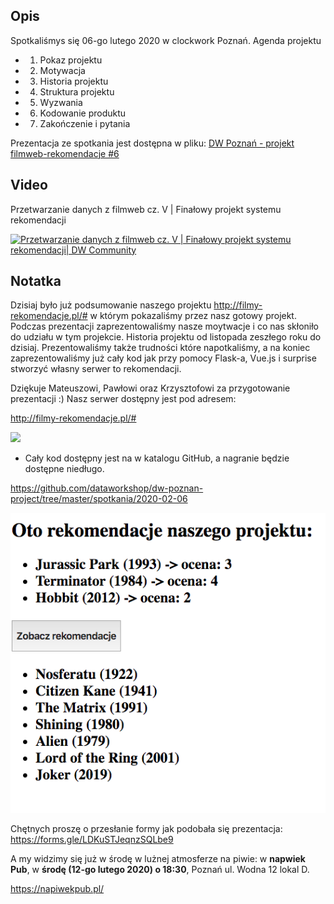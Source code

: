 
## Opis

Spotkaliśmys się 06-go lutego 2020 w clockwork Poznań. Agenda projektu

* 01. Pokaz projektu
* 02. Motywacja
* 03. Historia projektu
* 04. Struktura projektu
* 05. Wyzwania
* 06. Kodowanie produktu
* 07. Zakończenie i pytania
  

Prezentacja ze spotkania jest dostępna w pliku: [DW Poznań - projekt filmweb-rekomendacje #6](https://github.com/dataworkshop/dw-poznan-project/raw/master/spotkania/2020-02-06/DW%20Pozna%C5%84%20-%20projekt%20filmweb-rekomendacje%20%236.pdf)

## Video

Przetwarzanie danych z filmweb cz. V | Finałowy projekt systemu rekomendacji

[![Przetwarzanie danych z filmweb cz. V | Finałowy projekt systemu rekomendacji| DW Community
](http://img.youtube.com/vi/zhcO2u0apm0/0.jpg)](http://www.youtube.com/watch?v=zhcO2u0apm0)


## Notatka

Dzisiaj było już podsumowanie naszego projektu http://filmy-rekomendacje.pl/# w którym pokazaliśmy przez nasz gotowy projekt. Podczas prezentacji zaprezentowaliśmy nasze moytwacje i co nas skłoniło do udziału w tym projekcie. Historia projektu od listopada zeszłego roku do dzisiaj. Prezentowaliśmy także trudności które napotkaliśmy, a na koniec zaprezentowaliśmy już cały kod jak przy pomocy Flask-a, Vue.js i surprise stworzyć własny serwer to rekomendacji.

Dziękuje Mateuszowi, Pawłowi oraz Krzysztofowi za przygotowanie prezentacji :)  Nasz serwer dostępny jest pod adresem:

http://filmy-rekomendacje.pl/#

![](assets/movie.gif)

* Cały kod dostępny jest na w katalogu GitHub, a nagranie będzie dostępne niedługo.

https://github.com/dataworkshop/dw-poznan-project/tree/master/spotkania/2020-02-06

![image-20200210074621785](assets/image-20200210074621785.png)

Chętnych proszę o przesłanie formy jak podobała się prezentacja: https://forms.gle/LDKuSTJeqnzSQLbe9

A my widzimy się już w środę w lużnej atmosferze na piwie:  w **napwiek Pub**, w **środę  (12-go lutego 2020) o 18:30**, Poznań ul. Wodna 12 lokal D.

https://napiwekpub.pl/

